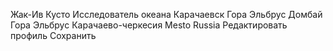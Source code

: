 Жак-Ив Кусто
Исследователь океана
Карачаевск
Гора Эльбрус
Домбай
Гора Эльбрус
Карачаево-черкесия
Mesto Russia
Редактировать профиль
Сохранить

